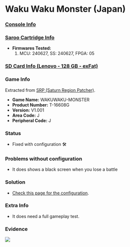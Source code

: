 # Waku Waku Monster (Japan)

### [Console Info](../../../../Info/Consoles/VA13/README.md)

### [Saroo Cartridge Info](../../../../Info/Cartridges/RetroGameParadiseStore/1.32F/README.md)

- <b>Firmwares Tested:</b>
  1. MCU: 240627, SS: 240627, FPGA: 05

### [SD Card Info (Lenovo - 128 GB - exFat)](../../../../Info/SdCards/Lenovo/128GB/exfat/README.md)

### Game Info

Extracted from [SRP (Saturn Region Patcher)](https://segaxtreme.net/resources/saturn-region-patcher.81/download).

- <b>Game Name:</b> WAKUWAKU-MONSTER
- <b>Product Number:</b> T-16608G
- <b>Version:</b> V1.001
- <b>Area Code:</b> J
- <b>Peripheral Code:</b> J

### Status

- Fixed with configuration :hammer_and_wrench:

### Problems without configuration

- It does shows a black screen when you lose a battle

### Solution

- [Check this page for the configuration](https://github.com/williamdsw/saroo-configuration-list/blob/master/J/T-16608G/README.md).

### Extra Info

- It does need a full gameplay test.

### Evidence

[![](https://img.youtube.com/vi/8Q83xeMoNWE/0.jpg)](https://www.youtube.com/watch?v=8Q83xeMoNWE)
